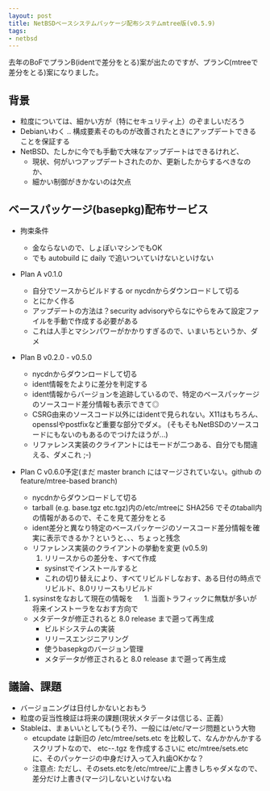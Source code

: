 ```yaml
---
layout: post
title: NetBSDベースシステムパッケージ配布システムmtree版(v0.5.9)
tags:
- netbsd
---
```


去年のBoFでプランB(identで差分をとる)案が出たのですが、プランC(mtreeで差分をとる)案になりました。

## 背景

- 粒度については、細かい方が（特にセキュリティ上）のぞましいだろう
- Debianいわく .. 構成要素そのものが改善されたときにアップデートできることを保証する
- NetBSD、たしかに今でも手動で大味なアップデートはできるけれど、
    - 現状、何がいつアップデートされたのか、更新したからするべきなのか、
    - 細かい制御がきかないのは欠点


## ベースパッケージ(basepkg)配布サービス

- 拘束条件
    - 金ならないので、しょぼいマシンでもOK
    - でも autobuild に daily で追いついていけないといけない
    
- Plan A v0.1.0
    - 自分でソースからビルドする or nycdnからダウンロードして切る
    - とにかく作る
    - アップデートの方法は？security advisoryやらなにやらをみて設定ファイルを手動で作成する必要がある
    - これは人手とマシンパワーがかかりすぎるので、いまいちというか、ダメ
- Plan B v0.2.0 - v0.5.0
    - nycdnからダウンロードして切る
    - ident情報をたよりに差分を判定する
    - ident情報からバージョンを追跡しているので、特定のベースパッケージのソースコード差分情報も表示できて◎
    - CSRG由来のソースコード以外にはidentで見られない。X11はもちろん、opensslやpostfixなど重要な部分でダメ。
      (そもそもNetBSDのソースコードにもないのもあるのでつけたほうが...)
    - リファレンス実装のクライアントにはモードが二つある、自分でも間違える、ダメこれ ;-)
- Plan C v0.6.0予定(まだ master branch にはマージされていない。github の feature/mtree-based branch)
    - nycdnからダウンロードして切る
    - tarball (e.g. base.tgz etc.tgz)内の/etc/mtreeに SHA256 でそのtaball内の情報があるので、そこを見て差分をとる
    - ident差分と異なり特定のベースパッケージのソースコード差分情報を確実に表示できるか？というと、、、ちょっと残念
    - リファレンス実装のクライアントの挙動を変更 (v0.5.9)
        1. リリースからの差分を、すべて作成
	    - sysinstでインストールすると
	    - これの切り替えにより、すべてリビルドしなおす、ある日付の時点でリビルド、8.0リリースもリビルド
	1. sysinstをなおして現在の情報を
　      1. 当面トラフィックに無駄が多いが将来インストーラをなおす方向で
     -  メタデータが修正されると 8.0 release まで遡って再生成
        - ビルドシステムの実装
        - リリースエンジニアリング
        - 使うbasepkgのバージョン管理
        - メタデータが修正されると 8.0 release まで遡って再生成


## 議論、課題

- バージョニングは日付しかないとおもう
- 粒度の妥当性検証は将来の課題(現状メタデータは信じる、正義）
- Stableは、まぁいいとしても(うそ?)、一般には/etc/マージ問題という大物
   - etcupdate は新旧の /etc/mtree/sets.etc  を比較して、なんかかんかするスクリプトなので、
     etc-*-*.tgz を作成するさいに etc/mtree/sets.etc に、そのパッケージの中身だけ入って入れ歯OKかな？
   - 注意点: ただし、そのsets.etcを/etc/mtree/に上書きしちゃダメなので、差分だけ上書き(マージ)しないといけないね
